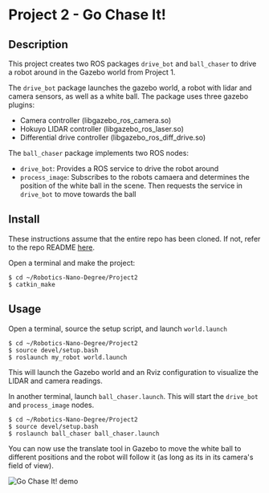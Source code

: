 # Project 2 - Go Chase It!

## Description
This project creates two ROS packages `drive_bot` and `ball_chaser` to drive a robot around in the Gazebo world from Project 1.

The `drive_bot` package launches the gazebo world, a robot with lidar and camera sensors, as well as a white ball. The package uses three gazebo plugins:
* Camera controller (libgazebo_ros_camera.so)
* Hokuyo LIDAR controller (libgazebo_ros_laser.so) 
* Differential drive controller (libgazebo_ros_diff_drive.so)

The `ball_chaser` package implements two ROS nodes:
* `drive_bot`: Provides a ROS service to drive the robot around
* `process_image`: Subscribes to the robots camaera and determines the position of the white ball in the scene. Then requests the service in `drive_bot` to move towards the ball


## Install
These instructions assume that the entire repo has been cloned. If not, refer to the repo README [here](https://github.com/SagarSaxena/Robotics-Nano-Degree/blob/master/README.md).

Open a terminal and make the project:
```
$ cd ~/Robotics-Nano-Degree/Project2
$ catkin_make
```

## Usage
Open a terminal, source the setup script, and launch `world.launch`
```
$ cd ~/Robotics-Nano-Degree/Project2
$ source devel/setup.bash 
$ roslaunch my_robot world.launch
```
This will launch the Gazebo world and an Rviz configuration to visualize the LIDAR and camera readings.

In another terminal, launch `ball_chaser.launch`. This will start the `drive_bot` and `process_image` nodes.
```
$ cd ~/Robotics-Nano-Degree/Project2
$ source devel/setup.bash 
$ roslaunch ball_chaser ball_chaser.launch
```

You can now use the translate tool in Gazebo to move the white ball to different positions and the robot will follow it (as long as its in its camera's field of view).

![Go Chase It! demo](GIF/GoChaseIt_Demo.gif)



